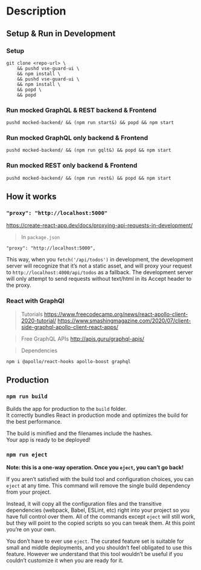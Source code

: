 # Description

## Setup & Run in Development

### Setup

```
git clone <repo-url> \
    && pushd vse-guard-ui \
    && npm install \
    && pushd vse-guard-ui \
    && npm install \
    && popd \
    && popd
```

### Run mocked GraphQL & REST backend & Frontend

```
pushd mocked-backend/ && (npm run start&) && popd && npm start
```

### Run mocked GraphQL only backend & Frontend

```
pushd mocked-backend/ && (npm run gqlt&) && popd && npm start
```

### Run mocked REST only backend & Frontend

```
pushd mocked-backend/ && (npm run rest&) && popd && npm start
```

## How it works

### `"proxy": "http://localhost:5000"`

https://create-react-app.dev/docs/proxying-api-requests-in-development/

> In `package.json`

```
"proxy": "http://localhost:5000",
```

This way, when you ```fetch('/api/todos')``` in development, the development server will recognize that it’s not a static asset, and will proxy your request to ```http://localhost:4000/api/todos``` as a fallback. The development server will only attempt to send requests without text/html in its Accept header to the proxy.

### React with GraphQl
> Tutorials
https://www.freecodecamp.org/news/react-apollo-client-2020-tutorial/
https://www.smashingmagazine.com/2020/07/client-side-graphql-apollo-client-react-apps/

> Free GraphQL APIs
http://apis.guru/graphql-apis/

> Dependencies
```
npm i @apollo/react-hooks apollo-boost graphql
```

## Production

### `npm run build`

Builds the app for production to the `build` folder.\
It correctly bundles React in production mode and optimizes the build for the best performance.

The build is minified and the filenames include the hashes.\
Your app is ready to be deployed!

### `npm run eject`

**Note: this is a one-way operation. Once you `eject`, you can’t go back!**

If you aren’t satisfied with the build tool and configuration choices, you can `eject` at any time. This command will remove the single build dependency from your project.

Instead, it will copy all the configuration files and the transitive dependencies (webpack, Babel, ESLint, etc) right into your project so you have full control over them. All of the commands except `eject` will still work, but they will point to the copied scripts so you can tweak them. At this point you’re on your own.

You don’t have to ever use `eject`. The curated feature set is suitable for small and middle deployments, and you shouldn’t feel obligated to use this feature. However we understand that this tool wouldn’t be useful if you couldn’t customize it when you are ready for it.